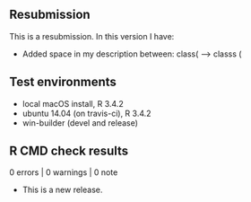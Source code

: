 ## Resubmission
This is a resubmission. In this version I have:

* Added space in my description between: class( --> classs (

## Test environments
* local macOS install, R 3.4.2
* ubuntu 14.04 (on travis-ci), R 3.4.2
* win-builder (devel and release)

## R CMD check results

0 errors | 0 warnings | 0 note

* This is a new release.

